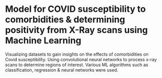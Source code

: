# Model for COVID susceptibility to comorbidities & determining positivity from X-Ray scans using Machine Learning
Visualizing datasets to gain insights on the effects of comorbidities on Covid susceptibility. 
Using convolutional neural networks to process x-ray scans to determine regions of interest. 
Various ML algorithms such as classification, regression & neural networks were used.

